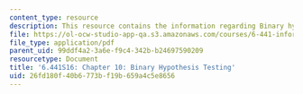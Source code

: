 ```yaml
---
content_type: resource
description: This resource contains the information regarding Binary hypothesis testing.
file: https://ol-ocw-studio-app-qa.s3.amazonaws.com/courses/6-441-information-theory-spring-2016/26fd180f40b6773bf19b659a4c5e8656_MIT6_441S16_chapter_10.pdf
file_type: application/pdf
parent_uid: 99ddf4a2-3a6e-f9c4-342b-b24697590209
resourcetype: Document
title: '6.441S16: Chapter 10: Binary Hypothesis Testing'
uid: 26fd180f-40b6-773b-f19b-659a4c5e8656
---
```

